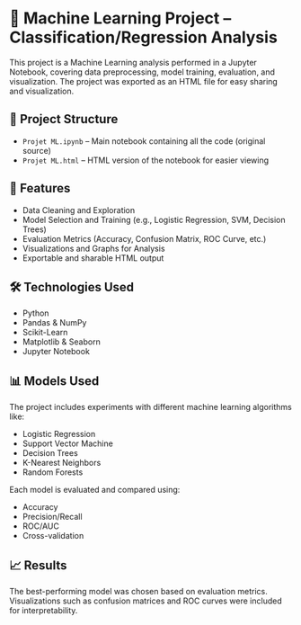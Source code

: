 # 🧠 Machine Learning Project – Classification/Regression Analysis

This project is a Machine Learning analysis performed in a Jupyter Notebook, covering data preprocessing, model training, evaluation, and visualization. The project was exported as an HTML file for easy sharing and visualization.

## 📁 Project Structure

- `Projet ML.ipynb` – Main notebook containing all the code (original source)
- `Projet ML.html` – HTML version of the notebook for easier viewing

## 🚀 Features

- Data Cleaning and Exploration
- Model Selection and Training (e.g., Logistic Regression, SVM, Decision Trees)
- Evaluation Metrics (Accuracy, Confusion Matrix, ROC Curve, etc.)
- Visualizations and Graphs for Analysis
- Exportable and sharable HTML output


## 🛠️ Technologies Used

- Python
- Pandas & NumPy
- Scikit-Learn
- Matplotlib & Seaborn
- Jupyter Notebook

## 📊 Models Used

The project includes experiments with different machine learning algorithms like:
- Logistic Regression
- Support Vector Machine
- Decision Trees
- K-Nearest Neighbors
- Random Forests

Each model is evaluated and compared using:
- Accuracy
- Precision/Recall
- ROC/AUC
- Cross-validation

## 📈 Results

The best-performing model was chosen based on evaluation metrics. Visualizations such as confusion matrices and ROC curves were included for interpretability.
